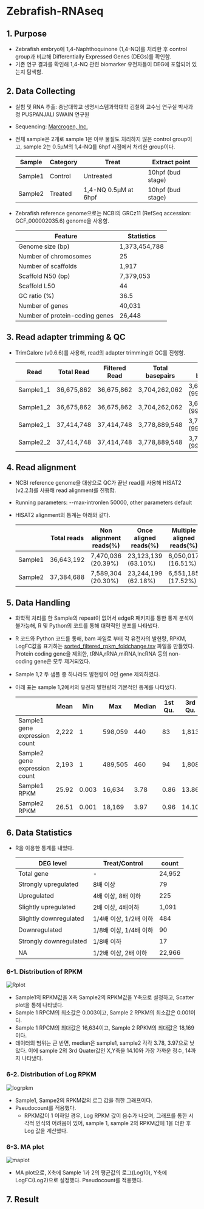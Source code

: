 # Zebrafish-RNAseq
## 1. Purpose
+ Zebrafish embryo에 1,4-Naphthoquinone (1,4-NQ)를 처리한 후 control group과 비교해 Differentially Expressed Genes (DEGs)를 확인함.
+ 기존 연구 결과를 확인해 1,4-NQ 관련 biomarker 유전자들이 DEG에 포함되어 있는지 탐색함. 

## 2. Data Collecting
+ 실험 및 RNA 추출: 충남대학교 생명시스템과학대학 김철희 교수님 연구실 박사과정 PUSPANJALI SWAIN 연구원
+ Sequencing: [Marcrogen, Inc.](https://www.macrogen.com/ko/main)
+ 전체 sample은 2개로 sample 1은 아무 물질도 처리하지 않은 control group이고, sample 2는 0.5μM의 1,4-NQ를 6hpf 시점에서 처리한 group이다.

   | Sample | Category | Treat | Extract point
   | - | - | - | -
   | Sample1 | Control | Untreated | 10hpf (bud stage)
   | Sample2 | Treated | 1,4-NQ 0.5μM at 6hpf | 10hpf (bud stage)

+ Zebrafish reference genome으로는 NCBI의 GRCz11 (RefSeq accession: GCF_000002035.6) genome을 사용함.

   Feature | Statistics
   | - | -
   Genome size (bp) | 1,373,454,788
   Number of chromosomes | 25
   Number of scaffolds | 1,917
   Scaffold N50 (bp)| 7,379,053
   Scaffold L50 | 44
   GC ratio (%) | 36.5
   Number of genes | 40,031
   Number of protein-coding genes | 26,448

## 3. Read adapter trimming & QC
+ TrimGalore (v0.6.6)를 사용해, read의 adapter trimming과 QC를 진행함.

   | Read | Total Read | Filtered Read | Total basepairs | Filtered basepairs
   | - | - | - | - | -
   | Sample1_1 | 36,675,862 | 36,675,862 | 3,704,262,062 | 3,679,353,873 (99.3%)
   | Sample1_2 | 36,675,862 | 36,675,862 | 3,704,262,062 | 3,672,750,272 (99.1%)
   | Sample2_1 | 37,414,748 | 37,414,748 | 3,778,889,548 | 3,752,045,586 (99.3%)
   | Sample2_2 | 37,414,748 | 37,414,748 | 3,778,889,548 | 3,745,527,653 (99.1%)

## 4. Read alignment
+ NCBI reference genome을 대상으로 QC가 끝난 read를 사용해 HISAT2 (v2.2.1)를 사용해 read alignment를 진행함.
+ Running parameters: --max-intronlen 50000, other parameters default
+ HISAT2 alignment의 통계는 아래와 같다.

   ||Total reads|Non alignment reads(%)|Once aligned reads(%)|Multiple aligned reads(%)|Overall alignment rate|
   |-|-|-|-|-|-|
   |Sample1|36,643,192|7,470,036 (20.39%)|23,123,139 (63.10%)|6,050,017 (16.51%)|88.78%|
   |Sample2|37,384,688|7,589,304 (20.30%)|23,244,199 (62.18%)|6,551,185 (17.52%)|88.20%|

## 5. Data Handling
+ 화학적 처리를 한 Sample의 repeat이 없어서 edgeR 패키지를 통한 통계 분석이 불가능해, R 및 Python의 코드를 통해 대략적인 분포를 나타냈다. 
+ R 코드와 Python 코드를 통해, bam 파일로 부터 각 유전자의 발현량, RPKM, LogFC값을 표기하는 [sorted_filtered_rpkm_foldchange.tsv](https://github.com/Park-JungJoon/Zebra_fish-RNAseq/blob/main/Supplementary_data/sorted_filtered_rpkm_foldchange.tsv) 파일을 만들었다. Protein coding gene을 제외한, tRNA,rRNA,miRNA,lncRNA 등의 non-coding gene은 모두 제거되었다. 
+ Sample 1,2 두 샘플 중 하나라도 발현량이 0인 gene 제외하였다.
+ 아래 표는 sample 1,2에서의 유전자 발현량의 기본적인 통계를 나타냈다.

   ||Mean|Min|Max|Median|1st Qu.|3rd Qu.|
   |-|-|-|-|-|-|-|
   |Sample1 gene expression count|2,222|1|598,059|440|83|1,813|
   |Sample2 gene expression count|2,193|1|489,505|460|94|1,808|
   |Sample1 RPKM|25.92|0.003|16,634|3.78|0.86|13.86|
   |Sample2 RPKM|26.51|0.001|18,169|3.97|0.96|14.10|

## 6. Data Statistics
+ R을 이용한 통계를 내었다. 

   |DEG level|Treat/Control|count|
   |-|-|-|
   |Total gene|-|24,952|
   |Strongly upregulated|8배 이상|79|
   |Upregulated|4배 이상, 8배 이하|225|
   |Slightly upregulated|2배 이상, 4배이하|1,091|
   |Slightly downregulated|1/4배 이상, 1/2배 이하|484|
   |Downregulated|1/8배 이상, 1/4배 이하|90|
   |Strongly downregulated|1/8배 이하|17|
   |NA|1/2배 이상, 2배 이하|22,966|

### 6-1. Distribution of RPKM
![Rplot](https://user-images.githubusercontent.com/97942772/191928772-e3fbff45-a651-46bc-a650-5a92ef28a7ed.png)

   + Sample1의 RPKM값을 X축 Sample2의 RPKM값을 Y축으로 설정하고, Scatter plot을 통해 나타냈다. 
   + Sample 1 RPCM의 최소값은 0.003이고, Sample 2 RPKM의 최소값은 0.001이다.
   + Sample 1 RPCM의 최대값은 16,634이고, Sample 2 RPKM의 최대값은 18,169이다. 
   + 데이터의 범위는 큰 반면, median은 sample1, sample2 각각 3.78, 3.97으로 낮았다. 이에 sample 2의 3rd Quater값인 X,Y축을 14.10와 가장 가까운 정수, 14까지 나타냈다.
 
### 6-2. Distribution of Log RPKM
![logrpkm](https://user-images.githubusercontent.com/97942772/191929564-0dab38de-474f-4c27-b4d7-c04292f2bde7.png)

   + Sample1, Sampe2의 RPKM값의 로그 값을 취한 그래프이다. 
   + Pseudocount를 적용했다.
      * RPKM값이 1 이하일 경우, Log RPKM 값이 음수가 나오며, 그래프를 통한 시각적 인식의 어려움이 있어, sample 1, sample 2의 RPKM값에 1을 더한 후 Log 값을 계산했다. 

### 6-3. MA plot
![maplot](https://user-images.githubusercontent.com/97942772/191929727-6f54d87e-8a9c-4ba7-9d2d-da106e042469.png)

   + MA plot으로, X축에 Sample 1과 2의 평균값의 로그(Log10), Y축에 LogFC(Log2)으로 설정했다. Pseudocount를 적용했다.

## 7. Result
